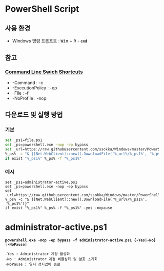 # PowerShell Script

## 사용 환경
- Windows 명령 프롬프트 : <kbd>Win</kbd> + <kbd>R</kbd> - **`cmd`**

## 참고
### [Command Line Swich Shortcuts](https://docs.microsoft.com/en-us/powershell/module/Microsoft.PowerShell.Core/About/about_pwsh?view=powershell-7)
- -Command : -c
- -ExecutionPolicy : -ep
- -File : -f
- -NoProfile : -nop

## 다운로드 및 실행 방법
### 기본
```bash {linenos=table,hl_lines=[8,"15-17"],linenostart=199}
set _ps1=file.ps1
set _ps=powershell.exe -nop -ep bypass
set _url=https://raw.githubusercontent.com/ssokka/Windows/master/PowerShell
%_ps% -c "& {[Net.WebClient]::new().DownloadFile('%_url%/%_ps1%', '%_ps1%')}"
if exist "%_ps1%" %_ps% -f "%_ps1%"
```
### 예시
```
set _ps1=administrator-active.ps1
set _ps=powershell.exe -nop -ep bypass
set _url=https://raw.githubusercontent.com/ssokka/Windows/master/PowerShell
%_ps% -c "& {[Net.WebClient]::new().DownloadFile('%_url%/%_ps1%', '%_ps1%')}"
if exist "%_ps1%" %_ps% -f "%_ps1%" -yes -nopause
```

# administrator-active.ps1
**`powershell.exe -nop -ep bypass -f administrator-active.ps1 {-Yes|-No} [-NoPause]`**
```
-Yes : Administrator 계정 활성화
-No : Administrator 계정 비활성화 및 암호 초기화
-NoPause : 일시 정지없이 종료
```
